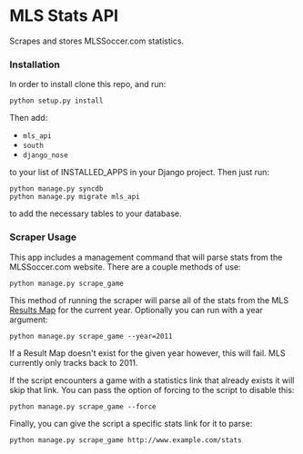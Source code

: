 # MLS Stats API

Scrapes and stores MLSSoccer.com statistics. 

### Installation

In order to install clone this repo, and run:

    python setup.py install

Then add:

* `mls_api` 
* `south` 
* `django_nose`

to your list of INSTALLED_APPS in your Django project. Then just run:

    python manage.py syncdb
    python manage.py migrate mls_api

to add the necessary tables to your database. 

### Scraper Usage

This app includes a management command that will parse stats from the MLSSoccer.com 
website. There are a couple methods of use:

    python manage.py scrape_game

This method of running the scraper will parse all of the stats from the MLS 
[Results Map](http://www.mlssoccer.com/results) for the current year. Optionally 
you can run with a year argument:

    python manage.py scrape_game --year=2011

If a Result Map doesn't exist for the given year however, this will fail. MLS 
currently only tracks back to 2011. 

If the script encounters a game with a statistics link that already exists it 
will skip that link. You can pass the option of forcing to the script to disable 
this:

    python manage.py scrape_game --force

Finally, you can give the script a specific stats link for it to parse:

    python manage.py scrape_game http://www.example.com/stats


